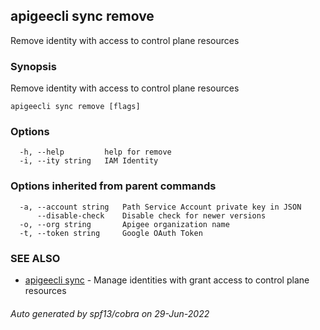 ## apigeecli sync remove

Remove identity with access to control plane resources

### Synopsis

Remove identity with access to control plane resources

```
apigeecli sync remove [flags]
```

### Options

```
  -h, --help         help for remove
  -i, --ity string   IAM Identity
```

### Options inherited from parent commands

```
  -a, --account string   Path Service Account private key in JSON
      --disable-check    Disable check for newer versions
  -o, --org string       Apigee organization name
  -t, --token string     Google OAuth Token
```

### SEE ALSO

* [apigeecli sync](apigeecli_sync.md)	 - Manage identities with grant access to control plane resources

###### Auto generated by spf13/cobra on 29-Jun-2022
